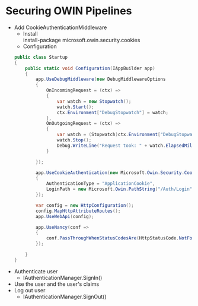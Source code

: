 # Securing OWIN Pipelines
* Add CookieAuthenticationMiddleware
    - Install  
    install-package microsoft.owin.security.cookies
    - Configuration  
    ``` Startup.cs
    public class Startup
    {
        public static void Configuration(IAppBuilder app)
        {
            app.UseDebugMiddleware(new DebugMiddlewareOptions
            {
                OnIncomingRequest = (ctx) =>
                {
                    var watch = new Stopwatch();
                    watch.Start();
                    ctx.Environment["DebugStopwatch"] = watch;
                },
                OnOutgoingRequest = (ctx) =>
                {
                    var watch = (Stopwatch)ctx.Environment["DebugStopwatch"];
                    watch.Stop();
                    Debug.WriteLine("Request took: " + watch.ElapsedMilliseconds + " ms");
                }

            });

            app.UseCookieAuthentication(new Microsoft.Owin.Security.Cookies.CookieAuthenticationOptions
            {
                AuthenticationType = "ApplicationCookie",
                LoginPath = new Microsoft.Owin.PathString("/Auth/Login")
            });

            var config = new HttpConfiguration();
            config.MapHttpAttributeRoutes();
            app.UseWebApi(config);

            app.UseNancy(conf =>
            {
                conf.PassThroughWhenStatusCodesAre(HttpStatusCode.NotFound);
            });

        }
    }    
    ```
* Authenticate user  
    - IAuthenticationManager.SignIn()
* Use the user and the user's claims
* Log out user
    * IAuthenticationManager.SignOut()    